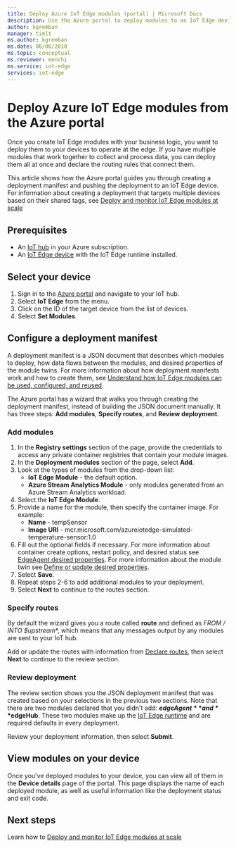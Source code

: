 ```yaml
---
title: Deploy Azure IoT Edge modules (portal) | Microsoft Docs 
description: Use the Azure portal to deploy modules to an IoT Edge device
author: kgremban
manager: timlt
ms.author: kgremban
ms.date: 06/06/2018
ms.topic: conceptual
ms.reviewer: menchi
ms.service: iot-edge
services: iot-edge
---
```


# Deploy Azure IoT Edge modules from the Azure portal

Once you create IoT Edge modules with your business logic, you want to deploy them to your devices to operate at the edge. If you have multiple modules that work together to collect and process data, you can deploy them all at once and declare the routing rules that connect them. 

This article shows how the Azure portal guides you through creating a deployment manifest and pushing the deployment to an IoT Edge device. For information about creating a deployment that targets multiple devices based on their shared tags, see [Deploy and monitor IoT Edge modules at scale](how-to-deploy-monitor.md)

## Prerequisites

* An [IoT hub](../iot-hub/iot-hub-create-through-portal.md) in your Azure subscription. 
* An [IoT Edge device](how-to-register-device-portal.md) with the IoT Edge runtime installed. 

## Select your device

1. Sign in to the [Azure portal](https://portal.azure.com) and navigate to your IoT hub.
2. Select **IoT Edge** from the menu.
3. Click on the ID of the target device from the list of devices. 
4. Select **Set Modules**.

## Configure a deployment manifest

A deployment manifest is a JSON document that describes which modules to deploy, how data flows between the modules, and desired properties of the module twins. For more information about how deployment manifests work and how to create them, see [Understand how IoT Edge modules can be used, configured, and reused](module-composition.md).

The Azure portal has a wizard that walks you through creating the deployment manifest, instead of building the JSON document manually. It has three steps: **Add modules**, **Specify routes**, and **Review deployment**. 

### Add modules

1. In the **Registry settings** section of the page, provide the credentials to access any private container registries that contain your module images. 
2. In the **Deployment modules** section of the page, select **Add**. 
3. Look at the types of modules from the drop-down list: 
   * **IoT Edge Module** - the default option.
   * **Azure Stream Analytics Module** - only modules generated from an Azure Stream Analytics workload. 
4. Select the **IoT Edge Module**.
5. Provide a name for the module, then specify the container image. For example: 
   * **Name** - tempSensor
   * **Image URI** - mcr.microsoft.com/azureiotedge-simulated-temperature-sensor:1.0
6. Fill out the optional fields if necessary. For more information about container create options, restart policy, and desired status see [EdgeAgent desired properties](module-edgeagent-edgehub.md#edgeagent-desired-properties). For more information about the module twin see [Define or update desired properties](module-composition.md#define-or-update-desired-properties).
7. Select **Save**.
8. Repeat steps 2-6 to add additional modules to your deployment. 
9. Select **Next** to continue to the routes section.

### Specify routes

By default the wizard gives you a route called **route** and defined as **FROM /* INTO $upstream**, which means that any messages output by any modules are sent to your IoT hub.  

Add or update the routes with information from [Declare routes](module-composition.md#declare-routes), then select **Next** to continue to the review section.

### Review deployment

The review section shows you the JSON deployment manifest that was created based on your selections in the previous two sections. Note that there are two modules declared that you didn't add: **$edgeAgent** and **$edgeHub**. These two modules make up the [IoT Edge runtime](iot-edge-runtime.md) and are required defaults in every deployment. 

Review your deployment information, then select **Submit**. 

## View modules on your device

Once you've deployed modules to your device, you can view all of them in the **Device details** page of the portal. This page displays the name of each deployed module, as well as useful information like the deployment status and exit code. 

## Next steps

Learn how to [Deploy and monitor IoT Edge modules at scale](how-to-deploy-monitor.md)

